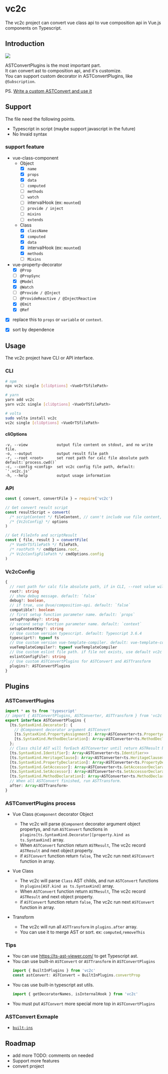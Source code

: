 # vc2c
The vc2c project can convert vue class api to vue composition api in Vue.js components on Typescript.

## Introduction
![](https://github.com/yoyo930021/vc2c/blob/master/doc/flow.png)

ASTConvertPlugins is the most important part.   
It can convert ast to composition api, and it's customize.   
You can support custom decorator in ASTConvertPlugins, like `@Subscription`.

PS. [Write a custom ASTConvert and use it](#plugins)

## Support
The file need the following points.
- Typescript in script (maybe support javascript in the future)
- No Invaid syntax
### support feature
- vue-class-component
  - Object
    - [x] `name`
    - [x] `props`
    - [x] `data`
    - [ ] `computed`
    - [ ] `methods`
    - [ ] `watch`
    - [ ] intervalHook (ex: `mounted`)
    - [ ] `provide / inject`
    - [ ] `mixins`
    - [ ] `extends`
  - Class
    - [x] `className`
    - [x] `computed`
    - [x] `data`
    - [x] intervalHook (ex: `mounted`)
    - [x] `methods`
    - [ ] `Mixins`
- vue-property-decorator
  - [x] `@Prop`
  - [ ] `@PropSync`
  - [x] `@Model`
  - [x] `@Watch`
  - [ ] `@Provide / @Inject`
  - [ ] `@ProvideReactive / @InjectReactive`
  - [x] `@Emit`
  - [x] `@Ref`
- [x] replace this to `props` or `variable` or `context`.
- [x] sort by dependence


## Usage
The vc2c project have CLI or API interface.

### CLI
```bash
# npm
npx vc2c single [cliOptions] <VueOrTSfilePath>

# yarn
yarn add vc2c
yarn vc2c single [cliOptions] <VueOrTSfilePath>

# volta
sudo volta install vc2c
vc2c single [cliOptions] <VueOrTSfilePath>
```

#### cliOptions
```
-v, --view             output file content on stdout, and no write file.
-o, --output           output result file path
-r, --root <root>      set root path for calc file absolute path default:`process.cwd()`
-c, --config <config>  set vc2c config file path, default: `'.vc2c.js'`
-h, --help             output usage information
```

### API
```javascript
const { convert, convertFile } = require('vc2c')

// Get convert result script
const resultScript = convert(
  /* scriptContent */ fileContent, // cann't include vue file content, if vue file, only input script element content
  /* {Vc2cConfig} */ options
)

// Get FileInfo and scriptResult
const { file, result } = convertFile(
  /* VueOrTSfilePath */ filePath,
  /* rootPath */ cmdOptions.root,
  /* Vc2cConfigFilePath */ cmdOptions.config
)
```

### Vc2cConfig
```typescript
{
  // root path for calc file absolute path, if in CLI, --root value will replace. default:`process.cwd()`
  root?: string
  // show debug message. default: `false`
  debug?: boolean,
  // if true, use @vue/composition-api. default: `false`
  compatible?: boolean
  // first setup function parameter name. default: `props`
  setupPropsKey?: string
  // second setup function parameter name. default: `context`
  setupContextKey?: string
  // Use custom version typescript. default: Typescript 3.6.4
  typesciprt?: typeof ts
  // Use custom version vue-template-compiler. default: vue-template-compiler 2.6.10
  vueTemplateCompiler?: typeof vueTemplateCompiler
  // Use custom eslint file path. if file not exists, use default vc2c eslint config.  default: `.eslintrc.js`
  eslintConfigFile?: string
  // Use custom ASTConvertPlugins for ASTConvert and ASTTransform
  plugins?: ASTConvertPlugins
}
```

## Plugins
### ASTConvertPlugins
```typescript
import * as ts from 'typescript'
// import { ASTConvertPlugins, ASTConverter, ASTTransform } from 'vc2c'
export interface ASTConvertPlugins {
  [ts.SyntaxKind.Decorator]: {
    // @Component decorator argument ASTConvert
    [ts.SyntaxKind.PropertyAssignment]: Array<ASTConverter<ts.PropertyAssignment>>
    [ts.SyntaxKind.MethodDeclaration]: Array<ASTConverter<ts.MethodDeclaration>>
  };
  // Class child AST will forEach ASTConverter until return ASTResult by AST SyntaxKind
  [ts.SyntaxKind.Identifier]: Array<ASTConverter<ts.Identifier>>
  [ts.SyntaxKind.HeritageClause]: Array<ASTConverter<ts.HeritageClause>>
  [ts.SyntaxKind.PropertyDeclaration]: Array<ASTConverter<ts.PropertyDeclaration>>
  [ts.SyntaxKind.GetAccessor]: Array<ASTConverter<ts.GetAccessorDeclaration>>
  [ts.SyntaxKind.SetAccessor]: Array<ASTConverter<ts.SetAccessorDeclaration>>
  [ts.SyntaxKind.MethodDeclaration]: Array<ASTConverter<ts.MethodDeclaration>>
  // When all ASTConvert finished, run ASTTransform.
  after: Array<ASTTransform>
}
```
### ASTConvertPlugins process
- Vue Class `@Component` decorator Object
  - The vc2c will parse `@Component` decorator argument object propertys, and run `ASTConvert` functions in `plugins[ts.SyntaxKind.Decorator][property.kind as ts.SyntaxKind]` array.
  - When `ASTConvert` function return `ASTResult`, The vc2c record `ASTResult` and next object property.
  - if `ASTConvert` function return `false`, The vc2c run next `ASTConvert` function in array.

- Vue Class
  - The vc2c will parse `Class` AST childs, and run `ASTConvert` functions in `plugins[AST.kind as ts.SyntaxKind]` array.
  - When `ASTConvert` function return `ASTResult`, The vc2c record `ASTResult` and next object property.
  - if `ASTConvert` function return `false`, The vc2c run next `ASTConvert` function in array.
- Transform
  - The vc2c will run all `ASTTransform` in `plugins.after` array.
  - You can use it to merge AST or sort. ex: `computed`,`removeThis`

### Tips
- You can use https://ts-ast-viewer.com/ to get Typescript ast.
- You can use built-in `ASTConvert` or `ASTTransform` in `ASTConvertPlugins`
  ```typescript
  import { BuiltInPlugins } from 'vc2c'
  const astConvert: ASTConvert = BuiltInPlugins.convertProp
  ```
- You cas use built-in typescript ast utils.
  ```typescript
  import { getDecoratorNames, isInternalHook } from 'vc2c'
  ```
- You must put `ASTConvert` more special more top in `ASTConvertPlugins`

### ASTConvert Exmaple
- [`built-ins`](https://github.com/yoyo930021/vc2c/blob/master/src/plugins)

## Roadmap
- add more TODO: comments on needed
- Support more features
- convert project
